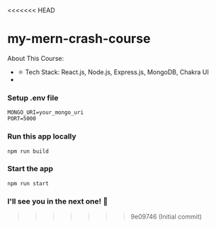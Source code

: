 <<<<<<< HEAD
# my-mern-crash-course
About This Course:

-   ⚛️ Tech Stack: React.js, Node.js, Express.js, MongoDB, Chakra UI
-   

### Setup .env file

```shell
MONGO_URI=your_mongo_uri
PORT=5000
```

### Run this app locally

```shell
npm run build
```

### Start the app

```shell
npm run start
```

### I'll see you in the next one! 🚀
>>>>>>> 9e09746 (Initial commit)
